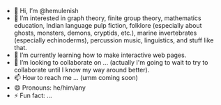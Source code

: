 - 👋 Hi, I’m @hemulenish
- 👀 I’m interested in graph theory, finite group theory, mathematics education, Indian language pulp fiction, folklore (especially about ghosts, monsters, demons, cryptids, etc.), marine invertebrates (especially echinoderms), percussion music, linguistics, and stuff like that.
- 🌱 I’m currently learning how to make interactive web pages.
- 💞️ I’m looking to collaborate on ... (actually I'm going to wait to try to collaborate until I know my way around better).
- 📫 How to reach me ... (umm coming soon)
- 😄 Pronouns: he/him/any
- ⚡ Fun fact: ...

<!---
hemulenish/hemulenish is a ✨ special ✨ repository because its `README.md` (this file) appears on your GitHub profile.
You can click the Preview link to take a look at your changes.
--->

